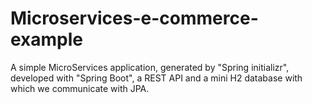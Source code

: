 # Microservices-e-commerce-example

A simple MicroServices application, generated by "Spring initializr", developed with "Spring Boot", a REST API and a mini H2 database with which we communicate with JPA.
